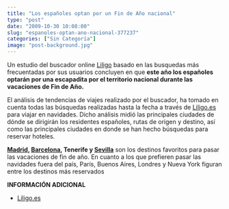```yaml
---
title: "Los españoles optan por un Fin de Año nacional"
type: "post"
date: "2009-10-30 10:08:00"
slug: "espanoles-optan-ano-nacional-377237"
categories: ["Sin Categoría"]
image: "post-background.jpg"
---
```


Un estudio del buscador online [Liligo](http://www.liliago.es) basado en las busquedas más frecuentadas por sus usuarios concluyen en que **este año los españoles optarán por una escapadita por el territorio nacional durante las vacaciones de Fin de Año.**

El análisis de tendencias de viajes realizado por el buscador, ha tomado en cuenta todas las búsquedas realizadas hasta la fecha a través de [Liligo.es](http://www.liligo.es) para viajar en navidades. Dicho análisis midió las principales ciudades de dónde se dirigirán los residentes españoles, rutas de origen y destino, así como las principales ciudades en donde se han hecho búsquedas para reservar hoteles.

**[Madrid](http://www.missviajes.com/madrid-doce-campanadas-5747), [Barcelona](http://www.missviajes.com/barcelona-musa-gaudi-16070), Tenerife y [Sevilla](http://www.missviajes.com/puente-triana-sevilla-foto-mes-93764)** son los destinos favoritos para pasar las vacaciones de fin de año. En cuanto a los que prefieren pasar las navidades fuera del país, París, Buenos Aires, Londres y Nueva York figuran entre los destinos más reservados

 **INFORMACIÓN ADICIONAL**

- [Liligo.es](http://www.liligo.es)